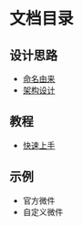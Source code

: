 # 文档目录

## 设计思路

- [命名由来](./philosophy/naming.md)
- [架构设计](./philosophy/monorepo.md)

## 教程

- [快速上手](./tutorial/quickstart.md)

## 示例

- 官方微件
- 自定义微件
